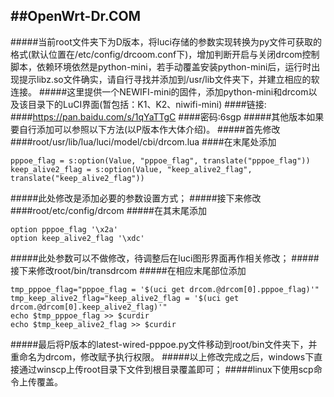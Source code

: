 ##OpenWrt-Dr.COM
-----
#####当前root文件夹下为D版本，将luci存储的参数实现转换为py文件可获取的格式(默认位置在/etc/config/drcoom.conf下)，增加判断开启与关闭drcom控制脚本，依赖环境依然是python-mini，若手动覆盖安装python-mini后，运行时出现提示libz.so文件确实，请自行寻找并添加到/usr/lib文件夹下，并建立相应的软连接。
#####这里提供一个NEWIFI-mini的固件，添加python-mini和drcom以及该目录下的LuCI界面(暂包括：K1、K2、niwifi-mini)
####链接:
####https://pan.baidu.com/s/1qYaTTgC
####密码:6sgp
#####其他版本如果要自行添加可以参照以下方法(以P版本作大体介绍)。
#####首先修改
####root/usr/lib/lua/luci/model/cbi/drcom.lua
####在末尾处添加

    pppoe_flag = s:option(Value, "pppoe_flag", translate("pppoe_flag"))
    keep_alive2_flag = s:option(Value, "keep_alive2_flag", translate("keep_alive2_flag"))
#####此处修改是添加必要的参数设置方式；
#####接下来修改
####root/etc/config/drcom
#####在其末尾添加

	option pppoe_flag '\x2a'
	option keep_alive2_flag '\xdc'
#####此处参数可以不做修改，待调整后在luci图形界面再作相关修改；
#####接下来修改root/bin/transdrcom
#####在相应末尾部位添加

	tmp_pppoe_flag="pppoe_flag = '$(uci get drcom.@drcom[0].pppoe_flag)'"
	tmp_keep_alive2_flag="keep_alive2_flag = '$(uci get drcom.@drcom[0].keep_alive2_flag)'"
	echo $tmp_pppoe_flag >> $curdir
	echo $tmp_keep_alive2_flag >> $curdir
#####最后将P版本的latest-wired-pppoe.py文件移动到root/bin文件夹下，并重命名为drcom，修改赋予执行权限。
#####以上修改完成之后，windows下直接通过winscp上传root目录下文件到根目录覆盖即可；
#####linux下使用scp命令上传覆盖。
